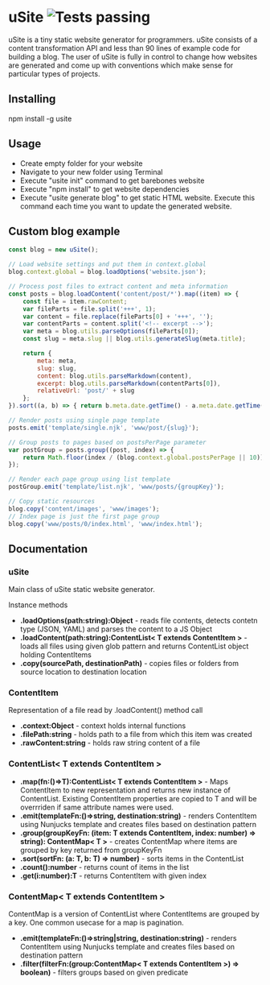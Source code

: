 # uSite ![Tests passing](https://github.com/v3nom/usite/actions/workflows/test.yml/badge.svg)
uSite is a tiny static website generator for programmers. uSite consists of a content transformation API and less than 90 lines of example code for building a blog. The user of uSite is fully in control to change how websites are generated and come up with conventions which make sense for particular types of projects.

## Installing
npm install -g usite

## Usage
- Create empty folder for your website
- Navigate to your new folder using Terminal
- Execute "usite init" command to get barebones website
- Execute "npm install" to get website dependencies
- Execute "usite generate blog" to get static HTML website. Execute this command each time you want to update the generated website.

## Custom blog example
```js
const blog = new uSite();

// Load website settings and put them in context.global
blog.context.global = blog.loadOptions('website.json');

// Process post files to extract content and meta information
const posts = blog.loadContent('content/post/*').map((item) => {
    const file = item.rawContent;
    var fileParts = file.split('+++', 1);
    var content = file.replace(fileParts[0] + '+++', '');
    var contentParts = content.split('<!-- excerpt -->');
    var meta = blog.utils.parseOptions(fileParts[0]);
    const slug = meta.slug || blog.utils.generateSlug(meta.title);

    return {
        meta: meta,
        slug: slug,
        content: blog.utils.parseMarkdown(content),
        excerpt: blog.utils.parseMarkdown(contentParts[0]),
        relativeUrl: 'post/' + slug
    };
}).sort((a, b) => { return b.meta.date.getTime() - a.meta.date.getTime(); });

// Render posts using single page template
posts.emit('template/single.njk', 'www/post/{slug}');

// Group posts to pages based on postsPerPage parameter
var postGroup = posts.group((post, index) => {
    return Math.floor(index / (blog.context.global.postsPerPage || 10)).toString();
});

// Render each page group using list template
postGroup.emit('template/list.njk', 'www/posts/{groupKey}');

// Copy static resources
blog.copy('content/images', 'www/images');
// Index page is just the first page group
blog.copy('www/posts/0/index.html', 'www/index.html');
```

## Documentation

### uSite
Main class of uSite static website generator.

Instance methods
- **.loadOptions(path:string):Object** - reads file contents, detects contetn type (JSON, YAML) and parses the content to a JS Object
- **.loadContent(path:string):ContentList< T extends ContentItem >** - loads all files using given glob pattern and returns ContentList object holding ContentItems
- **.copy(sourcePath, destinationPath)** - copies files or folders from source location to destination location

### ContentItem
Representation of a file read by .loadContent() method call
- **.context:Object** - context holds internal functions
- **.filePath:string** - holds path to a file from which this item was created
- **.rawContent:string** - holds raw string content of a file

### ContentList< T extends ContentItem >

- **.map(fn:()=>T):ContentList< T extends ContentItem >** - Maps ContentItem to new representation and returns new instance of ContentList. Existing ContentItem properties are copied to T and will be overrriden if same attribute names were used.
- **.emit(templateFn:()=>string, destination:string)** - renders ContentItem using Nunjucks template and creates files based on destination pattern
- **.group(groupKeyFn: (item: T extends ContentItem, index: number) => string): ContentMap< T >** - creates ContentMap where items are grouped by key returned from groupKeyFn
- **.sort(sortFn: (a: T, b: T) => number)** - sorts items in the ContentList
- **.count():number** - returns count of items in the list
- **.get(i:number):T** - returns ContentItem with given index

### ContentMap< T extends ContentItem >
ContentMap is a version of ContentList where ContentItems are grouped by a key. One common usecase for a map is pagination.
- **.emit(templateFn:()=>string|string, destination:string)** - renders ContentItem using Nunjucks template and creates files based on destination pattern
- **.filter(filterFn:(group:ContentMap< T extends ContentItem >) => boolean)** - filters groups based on given predicate